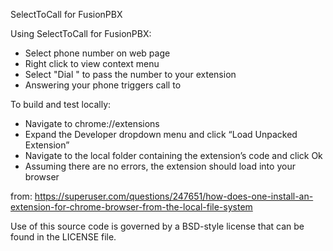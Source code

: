 SelectToCall for FusionPBX

Using SelectToCall for FusionPBX:
* Select phone number on web page
* Right click to view context menu
* Select "Dial <phone number>" to pass the number to your extension
* Answering your phone triggers call to <phone number>


To build and test locally:
* Navigate to chrome://extensions
* Expand the Developer dropdown menu and click “Load Unpacked Extension”
* Navigate to the local folder containing the extension’s code and click Ok
* Assuming there are no errors, the extension should load into your browser

from: https://superuser.com/questions/247651/how-does-one-install-an-extension-for-chrome-browser-from-the-local-file-system

Use of this source code is governed by a BSD-style license that can be found in the LICENSE file.
